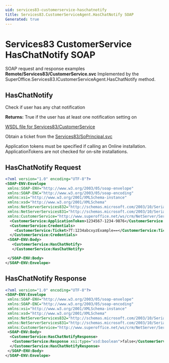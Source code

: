 ```yaml
---
uid: services83-customerservice-haschatnotify
title: Services83.CustomerServiceAgent.HasChatNotify SOAP
Generated: true
---
```


# Services83 CustomerService HasChatNotify SOAP

SOAP request and response examples **Remote/Services83/CustomerService.svc**
Implemented by the <see cref="M:SuperOffice.Services83.ICustomerServiceAgent.HasChatNotify">SuperOffice.Services83.ICustomerServiceAgent.HasChatNotify</see> method.

## HasChatNotify

Check if user has any chat notification


**Returns:** True if the user has at least one notification setting on


[WSDL file for Services83/CustomerService](../Services83-CustomerService.md)

Obtain a ticket from the [Services83/SoPrincipal.svc](../SoPrincipal/SoPrincipal.md)

Application tokens must be specified if calling an Online installation. ApplicationTokens are not checked for on-site installations.

## HasChatNotify Request

```xml
<?xml version="1.0" encoding="UTF-8"?>
<SOAP-ENV:Envelope
 xmlns:SOAP-ENV="http://www.w3.org/2003/05/soap-envelope"
 xmlns:SOAP-ENC="http://www.w3.org/2003/05/soap-encoding"
 xmlns:xsi="http://www.w3.org/2001/XMLSchema-instance"
 xmlns:xsd="http://www.w3.org/2001/XMLSchema"
 xmlns:NetServerServices832="http://schemas.microsoft.com/2003/10/Serialization/Arrays"
 xmlns:NetServerServices831="http://schemas.microsoft.com/2003/10/Serialization/"
 xmlns:CustomerService="http://www.superoffice.net/ws/crm/NetServer/Services83">
  <CustomerService:ApplicationToken>1234567-1234-9876</CustomerService:ApplicationToken>
  <CustomerService:Credentials>
    <CustomerService:Ticket>7T:1234abcxyzExample==</CustomerService:Ticket>
  </CustomerService:Credentials>
 <SOAP-ENV:Body>
   <CustomerService:HasChatNotify>
   </CustomerService:HasChatNotify>

 </SOAP-ENV:Body>
</SOAP-ENV:Envelope>

```


## HasChatNotify Response

```xml
<?xml version="1.0" encoding="UTF-8"?>
<SOAP-ENV:Envelope
 xmlns:SOAP-ENV="http://www.w3.org/2003/05/soap-envelope"
 xmlns:SOAP-ENC="http://www.w3.org/2003/05/soap-encoding"
 xmlns:xsi="http://www.w3.org/2001/XMLSchema-instance"
 xmlns:xsd="http://www.w3.org/2001/XMLSchema"
 xmlns:NetServerServices832="http://schemas.microsoft.com/2003/10/Serialization/Arrays"
 xmlns:NetServerServices831="http://schemas.microsoft.com/2003/10/Serialization/"
 xmlns:CustomerService="http://www.superoffice.net/ws/crm/NetServer/Services83">
 <SOAP-ENV:Body>
  <CustomerService:HasChatNotifyResponse>
   <CustomerService:Response xsi:type="xsd:boolean">false</CustomerService:Response>
  </CustomerService:HasChatNotifyResponse>
 </SOAP-ENV:Body>
</SOAP-ENV:Envelope>

```

